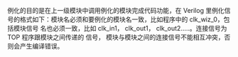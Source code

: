 例化的目的是在上一级模块中调用例化的模块完成代码功能，在 Verilog 里例化信
号的格式如下：模块名必须和要例化的模块名一致，比如程序中的 clk_wiz_0，包括模块信号
名也必须一致，比如 clk_in1， clk_out1， clk_out2.....。连接信号为 TOP 程序跟模块之间传递的
信号， 模块与模块之间的连接信号不能相互冲突，否则会产生编译错误。